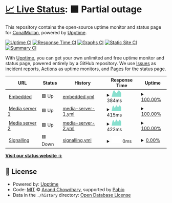 # [📈 Live Status](https://ConalMullan.github.io/ds-embedded-test): <!--live status--> **🟧 Partial outage**

This repository contains the open-source uptime monitor and status page for [ConalMullan](https://ConalMullan.github.io/ds-embedded-test), powered by [Upptime](https://github.com/upptime/upptime).

[![Uptime CI](https://github.com/ConalMullan/ds-embedded-test/workflows/Uptime%20CI/badge.svg)](https://github.com/ConalMullan/ds-embedded-test/actions?query=workflow%3A%22Uptime+CI%22)
[![Response Time CI](https://github.com/ConalMullan/ds-embedded-test/workflows/Response%20Time%20CI/badge.svg)](https://github.com/ConalMullan/ds-embedded-test/actions?query=workflow%3A%22Response+Time+CI%22)
[![Graphs CI](https://github.com/ConalMullan/ds-embedded-test/workflows/Graphs%20CI/badge.svg)](https://github.com/ConalMullan/ds-embedded-test/actions?query=workflow%3A%22Graphs+CI%22)
[![Static Site CI](https://github.com/ConalMullan/ds-embedded-test/workflows/Static%20Site%20CI/badge.svg)](https://github.com/ConalMullan/ds-embedded-test/actions?query=workflow%3A%22Static+Site+CI%22)
[![Summary CI](https://github.com/ConalMullan/ds-embedded-test/workflows/Summary%20CI/badge.svg)](https://github.com/ConalMullan/ds-embedded-test/actions?query=workflow%3A%22Summary+CI%22)

With [Upptime](https://upptime.js.org), you can get your own unlimited and free uptime monitor and status page, powered entirely by a GitHub repository. We use [Issues](https://github.com/ConalMullan/ds-embedded-test/issues) as incident reports, [Actions](https://github.com/ConalMullan/ds-embedded-test/actions) as uptime monitors, and [Pages](https://ConalMullan.github.io/ds-embedded-test) for the status page.

<!--start: status pages-->
<!-- This summary is generated by Upptime (https://github.com/upptime/upptime) -->
<!-- Do not edit this manually, your changes will be overwritten -->
<!-- prettier-ignore -->
| URL | Status | History | Response Time | Uptime |
| --- | ------ | ------- | ------------- | ------ |
| <img alt="" src="https://icons.duckduckgo.com/ip3/dashboard.digitalsamba.com.ico" height="13"> [Embedded](https://dashboard.digitalsamba.com) | 🟩 Up | [embedded.yml](https://github.com/ConalMullan/ds-embedded-test/commits/HEAD/history/embedded.yml) | <details><summary><img alt="Response time graph" src="./graphs/embedded/response-time-week.png" height="20"> 384ms</summary><br><a href="https://ConalMullan.github.io/ds-embedded-test/history/embedded"><img alt="Response time 384" src="https://img.shields.io/endpoint?url=https%3A%2F%2Fraw.githubusercontent.com%2FConalMullan%2Fds-embedded-test%2FHEAD%2Fapi%2Fembedded%2Fresponse-time.json"></a><br><a href="https://ConalMullan.github.io/ds-embedded-test/history/embedded"><img alt="24-hour response time 353" src="https://img.shields.io/endpoint?url=https%3A%2F%2Fraw.githubusercontent.com%2FConalMullan%2Fds-embedded-test%2FHEAD%2Fapi%2Fembedded%2Fresponse-time-day.json"></a><br><a href="https://ConalMullan.github.io/ds-embedded-test/history/embedded"><img alt="7-day response time 384" src="https://img.shields.io/endpoint?url=https%3A%2F%2Fraw.githubusercontent.com%2FConalMullan%2Fds-embedded-test%2FHEAD%2Fapi%2Fembedded%2Fresponse-time-week.json"></a><br><a href="https://ConalMullan.github.io/ds-embedded-test/history/embedded"><img alt="30-day response time 384" src="https://img.shields.io/endpoint?url=https%3A%2F%2Fraw.githubusercontent.com%2FConalMullan%2Fds-embedded-test%2FHEAD%2Fapi%2Fembedded%2Fresponse-time-month.json"></a><br><a href="https://ConalMullan.github.io/ds-embedded-test/history/embedded"><img alt="1-year response time 384" src="https://img.shields.io/endpoint?url=https%3A%2F%2Fraw.githubusercontent.com%2FConalMullan%2Fds-embedded-test%2FHEAD%2Fapi%2Fembedded%2Fresponse-time-year.json"></a></details> | <details><summary><a href="https://ConalMullan.github.io/ds-embedded-test/history/embedded">100.00%</a></summary><a href="https://ConalMullan.github.io/ds-embedded-test/history/embedded"><img alt="All-time uptime 100.00%" src="https://img.shields.io/endpoint?url=https%3A%2F%2Fraw.githubusercontent.com%2FConalMullan%2Fds-embedded-test%2FHEAD%2Fapi%2Fembedded%2Fuptime.json"></a><br><a href="https://ConalMullan.github.io/ds-embedded-test/history/embedded"><img alt="24-hour uptime 100.00%" src="https://img.shields.io/endpoint?url=https%3A%2F%2Fraw.githubusercontent.com%2FConalMullan%2Fds-embedded-test%2FHEAD%2Fapi%2Fembedded%2Fuptime-day.json"></a><br><a href="https://ConalMullan.github.io/ds-embedded-test/history/embedded"><img alt="7-day uptime 100.00%" src="https://img.shields.io/endpoint?url=https%3A%2F%2Fraw.githubusercontent.com%2FConalMullan%2Fds-embedded-test%2FHEAD%2Fapi%2Fembedded%2Fuptime-week.json"></a><br><a href="https://ConalMullan.github.io/ds-embedded-test/history/embedded"><img alt="30-day uptime 100.00%" src="https://img.shields.io/endpoint?url=https%3A%2F%2Fraw.githubusercontent.com%2FConalMullan%2Fds-embedded-test%2FHEAD%2Fapi%2Fembedded%2Fuptime-month.json"></a><br><a href="https://ConalMullan.github.io/ds-embedded-test/history/embedded"><img alt="1-year uptime 100.00%" src="https://img.shields.io/endpoint?url=https%3A%2F%2Fraw.githubusercontent.com%2FConalMullan%2Fds-embedded-test%2FHEAD%2Fapi%2Fembedded%2Fuptime-year.json"></a></details>
| <img alt="" src="https://icons.duckduckgo.com/ip3/mediastream1.prod.monza-eu.wbcnf.net.ico" height="13"> [Media server 1](https://mediastream1.prod.monza-eu.wbcnf.net/mediaserver1/info) | 🟩 Up | [media-server-1.yml](https://github.com/ConalMullan/ds-embedded-test/commits/HEAD/history/media-server-1.yml) | <details><summary><img alt="Response time graph" src="./graphs/media-server-1/response-time-week.png" height="20"> 415ms</summary><br><a href="https://ConalMullan.github.io/ds-embedded-test/history/media-server-1"><img alt="Response time 415" src="https://img.shields.io/endpoint?url=https%3A%2F%2Fraw.githubusercontent.com%2FConalMullan%2Fds-embedded-test%2FHEAD%2Fapi%2Fmedia-server-1%2Fresponse-time.json"></a><br><a href="https://ConalMullan.github.io/ds-embedded-test/history/media-server-1"><img alt="24-hour response time 299" src="https://img.shields.io/endpoint?url=https%3A%2F%2Fraw.githubusercontent.com%2FConalMullan%2Fds-embedded-test%2FHEAD%2Fapi%2Fmedia-server-1%2Fresponse-time-day.json"></a><br><a href="https://ConalMullan.github.io/ds-embedded-test/history/media-server-1"><img alt="7-day response time 415" src="https://img.shields.io/endpoint?url=https%3A%2F%2Fraw.githubusercontent.com%2FConalMullan%2Fds-embedded-test%2FHEAD%2Fapi%2Fmedia-server-1%2Fresponse-time-week.json"></a><br><a href="https://ConalMullan.github.io/ds-embedded-test/history/media-server-1"><img alt="30-day response time 415" src="https://img.shields.io/endpoint?url=https%3A%2F%2Fraw.githubusercontent.com%2FConalMullan%2Fds-embedded-test%2FHEAD%2Fapi%2Fmedia-server-1%2Fresponse-time-month.json"></a><br><a href="https://ConalMullan.github.io/ds-embedded-test/history/media-server-1"><img alt="1-year response time 415" src="https://img.shields.io/endpoint?url=https%3A%2F%2Fraw.githubusercontent.com%2FConalMullan%2Fds-embedded-test%2FHEAD%2Fapi%2Fmedia-server-1%2Fresponse-time-year.json"></a></details> | <details><summary><a href="https://ConalMullan.github.io/ds-embedded-test/history/media-server-1">100.00%</a></summary><a href="https://ConalMullan.github.io/ds-embedded-test/history/media-server-1"><img alt="All-time uptime 100.00%" src="https://img.shields.io/endpoint?url=https%3A%2F%2Fraw.githubusercontent.com%2FConalMullan%2Fds-embedded-test%2FHEAD%2Fapi%2Fmedia-server-1%2Fuptime.json"></a><br><a href="https://ConalMullan.github.io/ds-embedded-test/history/media-server-1"><img alt="24-hour uptime 100.00%" src="https://img.shields.io/endpoint?url=https%3A%2F%2Fraw.githubusercontent.com%2FConalMullan%2Fds-embedded-test%2FHEAD%2Fapi%2Fmedia-server-1%2Fuptime-day.json"></a><br><a href="https://ConalMullan.github.io/ds-embedded-test/history/media-server-1"><img alt="7-day uptime 100.00%" src="https://img.shields.io/endpoint?url=https%3A%2F%2Fraw.githubusercontent.com%2FConalMullan%2Fds-embedded-test%2FHEAD%2Fapi%2Fmedia-server-1%2Fuptime-week.json"></a><br><a href="https://ConalMullan.github.io/ds-embedded-test/history/media-server-1"><img alt="30-day uptime 100.00%" src="https://img.shields.io/endpoint?url=https%3A%2F%2Fraw.githubusercontent.com%2FConalMullan%2Fds-embedded-test%2FHEAD%2Fapi%2Fmedia-server-1%2Fuptime-month.json"></a><br><a href="https://ConalMullan.github.io/ds-embedded-test/history/media-server-1"><img alt="1-year uptime 100.00%" src="https://img.shields.io/endpoint?url=https%3A%2F%2Fraw.githubusercontent.com%2FConalMullan%2Fds-embedded-test%2FHEAD%2Fapi%2Fmedia-server-1%2Fuptime-year.json"></a></details>
| <img alt="" src="https://icons.duckduckgo.com/ip3/mediastream2.prod.monza-eu.wbcnf.net.ico" height="13"> [Media server 2](https://mediastream2.prod.monza-eu.wbcnf.net/mediaserver1/info) | 🟩 Up | [media-server-2.yml](https://github.com/ConalMullan/ds-embedded-test/commits/HEAD/history/media-server-2.yml) | <details><summary><img alt="Response time graph" src="./graphs/media-server-2/response-time-week.png" height="20"> 422ms</summary><br><a href="https://ConalMullan.github.io/ds-embedded-test/history/media-server-2"><img alt="Response time 422" src="https://img.shields.io/endpoint?url=https%3A%2F%2Fraw.githubusercontent.com%2FConalMullan%2Fds-embedded-test%2FHEAD%2Fapi%2Fmedia-server-2%2Fresponse-time.json"></a><br><a href="https://ConalMullan.github.io/ds-embedded-test/history/media-server-2"><img alt="24-hour response time 357" src="https://img.shields.io/endpoint?url=https%3A%2F%2Fraw.githubusercontent.com%2FConalMullan%2Fds-embedded-test%2FHEAD%2Fapi%2Fmedia-server-2%2Fresponse-time-day.json"></a><br><a href="https://ConalMullan.github.io/ds-embedded-test/history/media-server-2"><img alt="7-day response time 422" src="https://img.shields.io/endpoint?url=https%3A%2F%2Fraw.githubusercontent.com%2FConalMullan%2Fds-embedded-test%2FHEAD%2Fapi%2Fmedia-server-2%2Fresponse-time-week.json"></a><br><a href="https://ConalMullan.github.io/ds-embedded-test/history/media-server-2"><img alt="30-day response time 422" src="https://img.shields.io/endpoint?url=https%3A%2F%2Fraw.githubusercontent.com%2FConalMullan%2Fds-embedded-test%2FHEAD%2Fapi%2Fmedia-server-2%2Fresponse-time-month.json"></a><br><a href="https://ConalMullan.github.io/ds-embedded-test/history/media-server-2"><img alt="1-year response time 422" src="https://img.shields.io/endpoint?url=https%3A%2F%2Fraw.githubusercontent.com%2FConalMullan%2Fds-embedded-test%2FHEAD%2Fapi%2Fmedia-server-2%2Fresponse-time-year.json"></a></details> | <details><summary><a href="https://ConalMullan.github.io/ds-embedded-test/history/media-server-2">100.00%</a></summary><a href="https://ConalMullan.github.io/ds-embedded-test/history/media-server-2"><img alt="All-time uptime 100.00%" src="https://img.shields.io/endpoint?url=https%3A%2F%2Fraw.githubusercontent.com%2FConalMullan%2Fds-embedded-test%2FHEAD%2Fapi%2Fmedia-server-2%2Fuptime.json"></a><br><a href="https://ConalMullan.github.io/ds-embedded-test/history/media-server-2"><img alt="24-hour uptime 100.00%" src="https://img.shields.io/endpoint?url=https%3A%2F%2Fraw.githubusercontent.com%2FConalMullan%2Fds-embedded-test%2FHEAD%2Fapi%2Fmedia-server-2%2Fuptime-day.json"></a><br><a href="https://ConalMullan.github.io/ds-embedded-test/history/media-server-2"><img alt="7-day uptime 100.00%" src="https://img.shields.io/endpoint?url=https%3A%2F%2Fraw.githubusercontent.com%2FConalMullan%2Fds-embedded-test%2FHEAD%2Fapi%2Fmedia-server-2%2Fuptime-week.json"></a><br><a href="https://ConalMullan.github.io/ds-embedded-test/history/media-server-2"><img alt="30-day uptime 100.00%" src="https://img.shields.io/endpoint?url=https%3A%2F%2Fraw.githubusercontent.com%2FConalMullan%2Fds-embedded-test%2FHEAD%2Fapi%2Fmedia-server-2%2Fuptime-month.json"></a><br><a href="https://ConalMullan.github.io/ds-embedded-test/history/media-server-2"><img alt="1-year uptime 100.00%" src="https://img.shields.io/endpoint?url=https%3A%2F%2Fraw.githubusercontent.com%2FConalMullan%2Fds-embedded-test%2FHEAD%2Fapi%2Fmedia-server-2%2Fuptime-year.json"></a></details>
| <img alt="" src="https://icons.duckduckgo.com/ip3/datastream1.digitalsamba.com.ico" height="13"> [Signalling](wss://datastream1.digitalsamba.com/ws) | 🟥 Down | [signalling.yml](https://github.com/ConalMullan/ds-embedded-test/commits/HEAD/history/signalling.yml) | <details><summary><img alt="Response time graph" src="./graphs/signalling/response-time-week.png" height="20"> 0ms</summary><br><a href="https://ConalMullan.github.io/ds-embedded-test/history/signalling"><img alt="Response time 0" src="https://img.shields.io/endpoint?url=https%3A%2F%2Fraw.githubusercontent.com%2FConalMullan%2Fds-embedded-test%2FHEAD%2Fapi%2Fsignalling%2Fresponse-time.json"></a><br><a href="https://ConalMullan.github.io/ds-embedded-test/history/signalling"><img alt="24-hour response time 0" src="https://img.shields.io/endpoint?url=https%3A%2F%2Fraw.githubusercontent.com%2FConalMullan%2Fds-embedded-test%2FHEAD%2Fapi%2Fsignalling%2Fresponse-time-day.json"></a><br><a href="https://ConalMullan.github.io/ds-embedded-test/history/signalling"><img alt="7-day response time 0" src="https://img.shields.io/endpoint?url=https%3A%2F%2Fraw.githubusercontent.com%2FConalMullan%2Fds-embedded-test%2FHEAD%2Fapi%2Fsignalling%2Fresponse-time-week.json"></a><br><a href="https://ConalMullan.github.io/ds-embedded-test/history/signalling"><img alt="30-day response time 0" src="https://img.shields.io/endpoint?url=https%3A%2F%2Fraw.githubusercontent.com%2FConalMullan%2Fds-embedded-test%2FHEAD%2Fapi%2Fsignalling%2Fresponse-time-month.json"></a><br><a href="https://ConalMullan.github.io/ds-embedded-test/history/signalling"><img alt="1-year response time 0" src="https://img.shields.io/endpoint?url=https%3A%2F%2Fraw.githubusercontent.com%2FConalMullan%2Fds-embedded-test%2FHEAD%2Fapi%2Fsignalling%2Fresponse-time-year.json"></a></details> | <details><summary><a href="https://ConalMullan.github.io/ds-embedded-test/history/signalling">0.00%</a></summary><a href="https://ConalMullan.github.io/ds-embedded-test/history/signalling"><img alt="All-time uptime 0.00%" src="https://img.shields.io/endpoint?url=https%3A%2F%2Fraw.githubusercontent.com%2FConalMullan%2Fds-embedded-test%2FHEAD%2Fapi%2Fsignalling%2Fuptime.json"></a><br><a href="https://ConalMullan.github.io/ds-embedded-test/history/signalling"><img alt="24-hour uptime 0.00%" src="https://img.shields.io/endpoint?url=https%3A%2F%2Fraw.githubusercontent.com%2FConalMullan%2Fds-embedded-test%2FHEAD%2Fapi%2Fsignalling%2Fuptime-day.json"></a><br><a href="https://ConalMullan.github.io/ds-embedded-test/history/signalling"><img alt="7-day uptime 0.00%" src="https://img.shields.io/endpoint?url=https%3A%2F%2Fraw.githubusercontent.com%2FConalMullan%2Fds-embedded-test%2FHEAD%2Fapi%2Fsignalling%2Fuptime-week.json"></a><br><a href="https://ConalMullan.github.io/ds-embedded-test/history/signalling"><img alt="30-day uptime 0.00%" src="https://img.shields.io/endpoint?url=https%3A%2F%2Fraw.githubusercontent.com%2FConalMullan%2Fds-embedded-test%2FHEAD%2Fapi%2Fsignalling%2Fuptime-month.json"></a><br><a href="https://ConalMullan.github.io/ds-embedded-test/history/signalling"><img alt="1-year uptime 0.00%" src="https://img.shields.io/endpoint?url=https%3A%2F%2Fraw.githubusercontent.com%2FConalMullan%2Fds-embedded-test%2FHEAD%2Fapi%2Fsignalling%2Fuptime-year.json"></a></details>

<!--end: status pages-->

[**Visit our status website →**](https://ConalMullan.github.io/ds-embedded-test)

## 📄 License

- Powered by: [Upptime](https://github.com/upptime/upptime)
- Code: [MIT](./LICENSE) © [Anand Chowdhary](https://anandchowdhary.com), supported by [Pabio](https://pabio.com)
- Data in the `./history` directory: [Open Database License](https://opendatacommons.org/licenses/odbl/1-0/)
